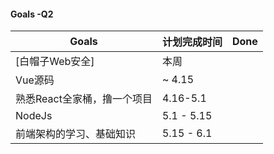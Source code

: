 #### Goals -Q2

| Goals                       | 计划完成时间 | Done |
| --------------------------- | ------------ | ---- |
| [白帽子Web安全]             | 本周         |      |
| Vue源码                     | ~ 4.15       |      |
| 熟悉React全家桶，撸一个项目 | 4.16-5.1     |      |
| NodeJs                      | 5.1 - 5.15   |      |
| 前端架构的学习、基础知识    | 5.15 - 6.1   |      |


